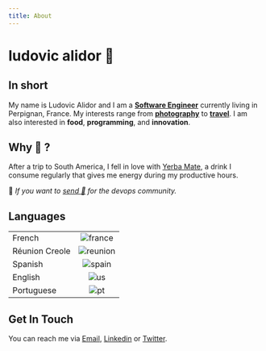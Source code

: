```yaml
---
title: About 
---
```

# ludovic alidor 🧉

 ## In short

My name is Ludovic Alidor and I am a  [**Software Engineer**](https://en.wikipedia.org/wiki/Computer_engineering) currently living in Perpignan, France.  My interests range from [**photography**](https://500px.com/p/alidorludovic) to [**travel**](https://www.google.com/maps/d/u/0/edit?mid=1aP77NK-gJBWSS9XGc_P_AC8MasvlMnkx&usp=sharing). I am also interested in **food**, **programming**, and **innovation**.


## Why 🧉 ?
After a trip to South America, I fell in love with [Yerba Mate](https://en.wikipedia.org/wiki/Mate_(drink)), a drink I consume regularly that gives me energy during my productive hours.

📍 *If you want to [send 🧉](https://www.buymeacoffee.com/alidorludovic) for the devops community.* 


 ## Languages
|          |    |
| ------------- |:-----------------:|
| French            |  ![france](https://flagpedia.net/data/flags/mini/fr.png)         |
|Réunion Creole|![reunion](https://flagpedia.net/data/flags/mini/re.png)|
|Spanish|![spain](https://flagpedia.net/data/flags/mini/es.png)|
|English|![us](https://flagpedia.net/data/flags/mini/us.png)|
|Portuguese|![pt](https://flagpedia.net/data/flags/mini/pt.png)|

## Get In Touch
You can reach me via [Email](mailto:san@antonio.net), [Linkedin](https://www.linkedin.com/in/ludovic-alidor-00703a140/) or [Twitter](https://twitter.com/ludovic_alidor).